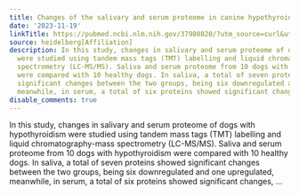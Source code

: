 ```yaml
---
title: Changes of the salivary and serum proteome in canine hypothyroidism
date: '2023-11-19'
linkTitle: https://pubmed.ncbi.nlm.nih.gov/37980820/?utm_source=curl&utm_medium=rss&utm_campaign=pubmed-2&utm_content=1FakS-2QOkCT8HsMOQP1bCRQ4YzyumYOmxmF0moLsQ3dFB1E9V&fc=20220326224207&ff=20231120170757&v=2.17.9.post6+86293ac
source: heidelberg[Affiliation]
description: In this study, changes in salivary and serum proteome of dogs with hypothyroidism
  were studied using tandem mass tags (TMT) labelling and liquid chromatography-mass
  spectrometry (LC-MS/MS). Saliva and serum proteome from 10 dogs with hypothyroidism
  were compared with 10 healthy dogs. In saliva, a total of seven proteins showed
  significant changes between the two groups, being six downregulated and one upregulated,
  meanwhile, in serum, a total of six proteins showed significant changes, ...
disable_comments: true
---
```

In this study, changes in salivary and serum proteome of dogs with hypothyroidism were studied using tandem mass tags (TMT) labelling and liquid chromatography-mass spectrometry (LC-MS/MS). Saliva and serum proteome from 10 dogs with hypothyroidism were compared with 10 healthy dogs. In saliva, a total of seven proteins showed significant changes between the two groups, being six downregulated and one upregulated, meanwhile, in serum, a total of six proteins showed significant changes, ...